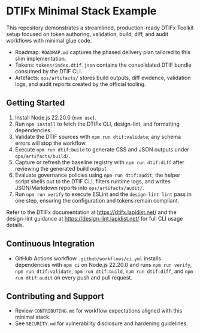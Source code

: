 # DTIFx Minimal Stack Example

This repository demonstrates a streamlined, production-ready DTIFx Toolkit setup focused on token authoring, validation, build, diff, and audit workflows with minimal glue code.

- Roadmap: `ROADMAP.md` captures the phased delivery plan tailored to this slim implementation.
- Tokens: `tokens/index.dtif.json` contains the consolidated DTIF bundle consumed by the DTIF CLI.
- Artefacts: `ops/artifacts/` stores build outputs, diff evidence, validation logs, and audit reports created by the official tooling.

## Getting Started

1. Install Node.js 22.20.0 (`nvm use`).
2. Run `npm install` to fetch the DTIFx CLI, design-lint, and formatting dependencies.
3. Validate the DTIF sources with `npm run dtif:validate`; any schema errors will stop the workflow.
4. Execute `npm run dtif:build` to generate CSS and JSON outputs under `ops/artifacts/build/`.
5. Capture or refresh the baseline registry with `npm run dtif:diff` after reviewing the generated build output.
6. Evaluate governance policies using `npm run dtif:audit`; the helper script shells out to the DTIF CLI, filters runtime logs, and writes JSON/Markdown reports into `ops/artifacts/audit/`.
7. Run `npm run verify` to execute ESLint and the `design-lint lint` pass in one step, ensuring the configuration and tokens remain compliant.

Refer to the DTIFx documentation at https://dtifx.lapidist.net/ and the design-lint guidance at https://design-lint.lapidist.net/ for full CLI usage details.

## Continuous Integration

- GitHub Actions workflow `.github/workflows/ci.yml` installs dependencies with `npm ci` on Node.js 22.20.0 and runs `npm run verify`, `npm run dtif:validate`, `npm run dtif:build`, `npm run dtif:diff`, and `npm run dtif:audit` on every push and pull request.

## Contributing and Support

- Review `CONTRIBUTING.md` for workflow expectations aligned with this minimal stack.
- See `SECURITY.md` for vulnerability disclosure and hardening guidelines.
